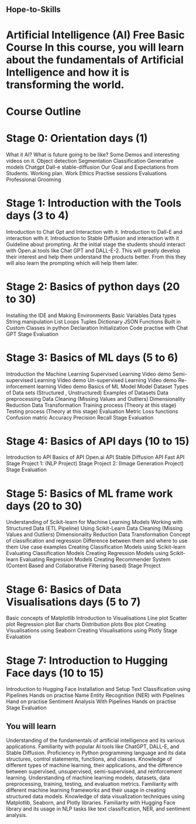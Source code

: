 ## Hope-to-Skills
# Artificial Intelligence (AI) Free Basic Course In this course, you will learn about the fundamentals of Artificial Intelligence and how it is transforming the world.

# Course Outline

# Stage 0: Orientation days (1)
What it AI?
What is future going to be like?
Some Demos and interesting videos on it.
Object detection
Segmentation
Classification
Generative models
Chatgpt
Dall-e
stable-diffusion
Our Goal and Expectations from Students.
Working plan.
Work Ethics
Practise sessions
Evaluations
Professional Grooming
# Stage 1: Introduction with the Tools days (3 to 4)
Introduction to Chat Gpt and Interaction with it.
Introduction to Dall-E  and interaction with it.
Introduction to Stable Diffusion and interaction with it
Guideline about prompting.
At the initial stage the students should interact with Open.ai tools like Chat GPT and DALL-E-2. This will greatly develop their interest and help them understand the products better. From this they will also learn the prompting which will help them later.
# Stage 2: Basics of python days (20 to 30)
Installing the IDE and Making Environments
Basic Variables
Data types
String manipulation
List
Loops
Tuples
Dictionary
JSON
Functions
Built in
Custom
Classes in python
Declaration
Initialization
Code practise with Chat GPT
Stage Evaluation
# Stage 3: Basics of ML days (5 to 6)
Introduction the Machine Learning
Supervised Learning
Video demo
Semi-supervised Learning
Video demo
Un-supervised Learning
Video demo
Re-inforcement learning
Video demo
Basics of ML Model
Model
Dataset
Types of Data sets (Structured , Unstructured)
Examples of Datasets
Data preprocessing
Data Cleaning (Missing Values and Outliers)
Dimensionality Reduction
Data Transformation
Training process (Theory at this stage)
Testing process  (Theory at this stage)
Evaluation Metric
Loss functions
Confusion matric
Accuracy
Precision
Recall
Stage Evaluation
# Stage 4: Basics of API days (10 to 15)
Introduction to API
Basics of API
Open.ai API
Stable Diffusion API
Fast API
Stage Project 1: (NLP Project)
Stage Project 2: (Image Generation Project)
Stage Evaluation
# Stage 5: Basics of ML frame work days (20 to 30)
Understanding of Scikit-learn for Machine Learning Models
Working with Structured Data (ETL Pipeline) Using Scikit-Learn
Data Cleaning (Missing Values and Outliers)
Dimensionality Reduction
Data Transformation
Concept of classification and regression
Difference between them and where to use them
Use case examples
Creating Classification Models using Scikit-learn
Evaluating Classification Models
Creating Regression Models using Scikit-learn
Evaluating Regression Models
Creating Recommender System (Content Based and Collaborative Filtering based)
Stage Project
# Stage 6: Basics of Data Visualisations days (5 to 7)
Basic concepts of Matplotlib
Introduction to Visualisations
Line plot
Scatter plot
Regression plot
Bar charts
Distribution plots
Box plot
Creating Visualisations using Seaborn
Creating Visualisations using Plotly
Stage Evaluation
# Stage 7: Introduction to Hugging Face days (10 to 15)
Introduction to Hugging Face
Installation and Setup
Text Classification using Pipelines
Hands on practise
Name Entity Recognition (NER) with Pipelines
Hand on practise
Sentiment Analysis With Pipelines
Hands on practise
Stage Evaluation
## You will learn
Understanding of the fundamentals of artificial intelligence and its various applications.
Familiarity with popular AI tools like ChatGPT, DALL-E, and Stable Diffusion.
Proficiency in Python programming language and its data structures, control statements, functions, and classes.
Knowledge of different types of machine learning, their applications, and the difference between supervised, unsupervised, semi-supervised, and reinforcement learning.
Understanding of machine learning models, datasets, data preprocessing, training, testing, and evaluation metrics.
Familiarity with different machine learning frameworks and their usage in creating structured data models.
Knowledge of data visualization techniques using Matplotlib, Seaborn, and Plotly libraries.
Familiarity with Hugging Face library and its usage in NLP tasks like text classification, NER, and sentiment analysis.
